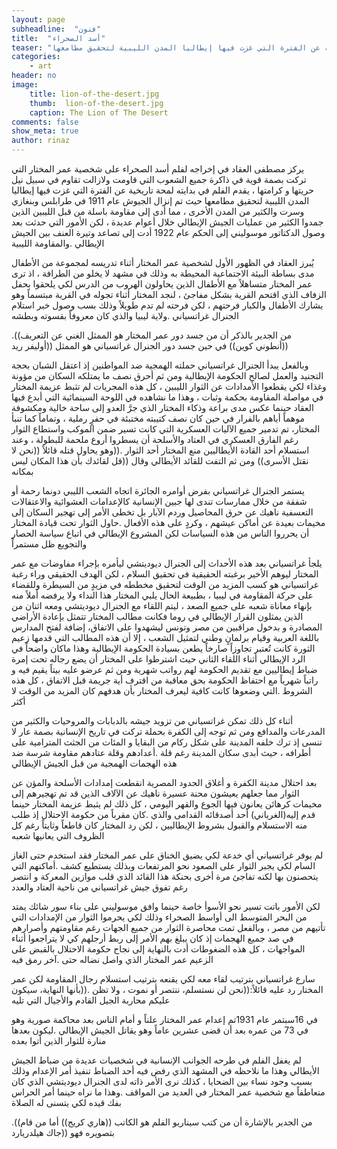 ```yaml
---
layout: page
subheadline:  "فنون"
title:  "أسد الصحراء"
teaser: "يركز مصطفى العقاد في إخراجه لفلم أسد الصحراء على شخصية عمر المختار التي تركت بصمة قوية في ذاكرة جميع الشعوب التي قاومت ولازالت تقاوم في سبيل نيل حريتها و كرامتها ، يقدم الفلم في بدايته لمحة تاريخية عن الفترة التي غزت فيها إيطاليا المدن الليبية لتحقيق مطامعها "
categories:
    - art
header: no
image:
    title: lion-of-the-desert.jpg
    thumb:  lion-of-the-desert.jpg
    caption: The Lion of The Desert
comments: false
show_meta: true
author: rinaz
---
```


يركز مصطفى العقاد في إخراجه لفلم أسد الصحراء على شخصية عمر المختار التي تركت بصمة قوية في ذاكرة جميع الشعوب التي قاومت ولازالت تقاوم في سبيل نيل حريتها و كرامتها ، يقدم الفلم في بدايته لمحة تاريخية عن الفترة التي غزت فيها إيطاليا المدن الليبية لتحقيق مطامعها حيث تم إنزال الجيوش عام 1911 في طرابلس وبنغازي وسرت والكثير من المدن الأخرى ، مما أدى إلى  مقاومة باسلة من قبل الليبين الذين جمدوا الكثير من عمليات الجيش الإيطالي خلال أعوام عديدة ، لكن الأمور التي حدثت بعد وصول الدكتاتور  موسوليني إلى الحكم  عام 1922 أدت إلى تصاعد وتيرة العنف بين الجيش الإيطالي .والمقاومة الليبية

يُبرز العقاد في الظهور الأول لشخصية عمر المختار أثناء تدريسه لمجموعة من الأطفال مدى بساطة البيئة الاجتماعية المحيطة به وذلك في مشهد لا يخلو من الطرافة ، اذ ترى عمر المختار متساهلاً مع الأطفال الذين يحاولون الهروب من الدرس لكي يلحقوا بحفل الزفاف الذي اقتحم القرية بشكل مفاجئ ، لنجد المختار أثناء تجوله في القرية مبتسماً وهو يشارك الأطفال والكبار فرحتهم ، لكن فرحته لم تدم طويلاً وذلك بسب وصول خبر استلام الجنرال غراتسياني .ولاية ليبيا والذي كان معروفاً بقسوته وبطشه

.((من الجدير بالذكر أن من جسد دور عمر المختار هو الممثل الغني عن التعريف ((أنطوني كوين)) في حين جسد دور الجنرال غراتسياني هو الممثل ((أوليفر ريد

وبالفعل يبدأ الجنرال غراتسياني حملته الهمجية ضد المواطنين  إذ اعتقل الشبان بحجة التجنيد والعمل لصالح الحكومة الإيطالية ومن ثم أحرق نصف ما يمتلكه السكان من مؤونة وغذاء لكي يقطعوا الأمدادات عن الثوار الليبين ، كل هذه المجريات لم تثبط عزيمة المختار في مواصلة المقاومة بحكمة وثبات ، وهذا ما نشاهده في اللوحة السينمائية التي أبدع فيها العقاد حينما عكس مدى براعة وذكاء المختار الذي جرَّ العدو إلى ساحة خالية ومكشوفة موهماً أياهم بالفرار في حين كان نصف كتيبته مختبئة في حفرٍ رملية ، وتماماً كما تنبأ المختار، تم تدمير جميع الآليات العسكرية التي كانت تسير ضمن الموكب واستطاع الثوار رغم الفارق العسكري في العتاد والأسلحة أن يسطروا أروع ملحمة للبطولة ، وعند استسلام أحد القادة الأيطاليين منع المختار أحد الثوار .((وهو يحاول قتله قائلاً ((نحن لا نقتل الأسرى)) ومن ثم التفت للقائد الأيطالي وقال ((قل لقائدك بأن هذا المكان ليس بمكانه

يستمر الجنرال غراتسياني بفرض أوامره الجائرة اتجاه الشعب الليبي دونما رحمة أو شفقة من خلال ممارسات تندى لها جبين الإنسانية كالإعدامات العشوائية والاعتقالات التعسفية ناهيك عن حرق المحاصيل وردم الآبار بل تخطى الأمر إلى تهجير السكان إلى مخيمات بعيدة عن أماكن عيشهم ، وكردٍ على هذه الأفعال .حاول الثوار تحت قيادة المختار أن يحرروا الناس من هذه السياسات لكن المشروع الإيطالي في اتباع سياسة الحصار والتجويع ظل مستمراً

يلجأ غراتسياني بعد هذه الأحداث إلى الجنرال ديوديتشي ليأمره بإجراء مفاوضات مع عمر المختار ليوهم الأخير برغبته الحقيقية في تحقيق السلام ، لكن الهدف الحقيقي وراء رغبة غراتسياني هو كسب المزيد من الوقت لتحقيق مخططه في مزيدٍ من السيطرة وللقضاء على حركة المقاومة في ليبيا ، بطبيعة الحال يلبي المختار هذا النداء ولا يرفضه أملاً منه بإنهاء معاناة شعبه على جميع الصعد ، ليتم اللقاء مع الجنرال ديوديتشي ومعه اثنان من الذين يمثلون القرار الإيطالي في روما فكانت مطالب المختار تتمثل بإعادة الأراضي المصادرة و بدخول مراقبين من مصر وتونس ليشهدوا على الاتفاق، إضافة لفتح المدارس باللغة العربية وقيام برلمانٍ وطني لتمثيل الشعب ، إلا أن هذه المطالب التي قدمها زعيم الثورة كانت تُعتبر تجاوزاً صارخاً يطعن بسيادة الحكومة الإيطالية وهذا ماكان واضحاً في الرد الإيطالي أثناء اللقاء الثاني حيث اشترطوا على المختار أن يضع رجاله تحت إمرة ضباط إيطاليين  مع تقديم الحكومة لهم رواتب شهرية ومن ثم عرضو عليه بيتاً يقيم فيه و راتباً شهرياً مع احتفاظ الحكومة بحق معاقبة من اقترف أية جريمة قبل الاتفاق ، كل هذه الشروط .التي وضعوها كانت كافية ليعرف المختار بأن هدفهم كان المزيد من الوقت لا أكثر

أثناء كل ذلك تمكن غراتسياني من تزويد جيشه بالدبابات والمروحيات والكثير من المدرعات والمدافع ومن ثم توجه إلى الكفرة بحملة تركت في تاريخ الإنسانية بصمة عار لا تنسى إذ ترك خلفه المدينة على شكل ركام من البقايا و المئات من الجثث المترامية على أطرافه ، حيث أبدى سكان المدينة رغم قلة .أعدادهم وقلة عتادهم مقاومة شرسة ضد هذه الهجمات الهمجية من قبل الجيش الإيطالي

بعد احتلال مدينة الكفرة و أغلاق الحدود المصرية انقطعت إمدادات الأسلحة والمؤن عن الثوار مما جعلهم يعيشون محنة عسيرة ناهيك عن الآلاف الذين  قد تم تهجيرهم إلى مخيمات كرهائن يعانون فيها الجوع والقهر اليومي ، كل ذلك لم يثبط عزيمة المختار حينما قدم إليه(الغرياني) أحد أصدقائه القدامى والذي .كان مقرباً من حكومة الاحتلال إذ طلب منه الاستسلام والقبول بشروط الإيطاليين ، لكن رد المختار كان قاطعاً وثايتاً رغم كل الظروف التي يعانيها شعبه

لم يوفر غراتسياني أي خدعة لكي يضيق الخناق على عمر المختار فقد استخدم حتى الغاز السام لكي يجبر الثوار على الصعود نحو المرتفعات وبذلك يستطيع كشف .أماكنهم التي يتحصنون بها لكنه تفاجئ مرة أخرى بحنكة هذا القائد الذي قلب موازين المعركة و انتصر رغم تفوق جيش غراتسياني من ناحية العتاد والعدد

لكن الأمور باتت تسير نحو الأسوأ خاصة حينما وافق موسوليني على بناء سور شائك يمتد من البحر المتوسط الى أواسط الصحراء وذلك لكي يحرموا الثوار من الإمدادات التي تأتيهم من مصر ، وبالفعل تمت محاصرة الثوار من جميع الجهات رغم مقاومتهم وأصرارهم في صد جميع الهجمات إذ كان يبلغ بهم الأمر إلى ربط أرجلهم كي لا يتراجعوا أثناء المواجهات ، كل هذه الضغوطات أدت بالنهاية إلى نجاح حكومة الاحتلال بالقبض على الزعيم عمر المختار الذي واصل نضاله حتى .آخر رمق فيه

سارع غراتسياني بترتيب لقاء معه لكي يقنعه بترتيب استسلام رجال المقاومة لكن عمر المختار رد عليه قائلاً:((نحن لن نستسلم، ننتصر أو نموت ، ولا تظن .((بأنها النهاية، سيكون عليكم محاربة الجيل القادم والأجيال التي تليه

في 16سبتمر عام 1931تم إعدام عمر المختار علناً و أمام الناس بعد محاكمة صورية وهو في 73 من عمره بعد أن قضى عشرين عاماً وهو يقاتل الجيش الإيطالي .ليكون بعدها منارة للثوار الذين أتوا بعده

لم يغفل الفلم في طرحه الجوانب الإنسانية في شخصيات عديدة من ضباط الجيش الأيطالي وهذا ما نلاحظه في المشهد الذي رفض فيه أحد الضباط تنفيذ أمر الإعدام وذلك بسبب وجود نساء بين الضحايا ، كذلك نرى الأمر ذاته لدى الجنرال ديوديتشي الذي كان متعاطفاً مع شخصية عمر المختار في العديد من المواقف .وهذا ما نراه حينما أمر الحراس بفك قيده لكي يتسنى له الصلاة

.((من الجدير بالإشارة أن من كتب سيناريو الفلم هو الكاتب ((هاري كريج)) أما من قام بتصويره فهو ((جاك هيلدريارد

  
